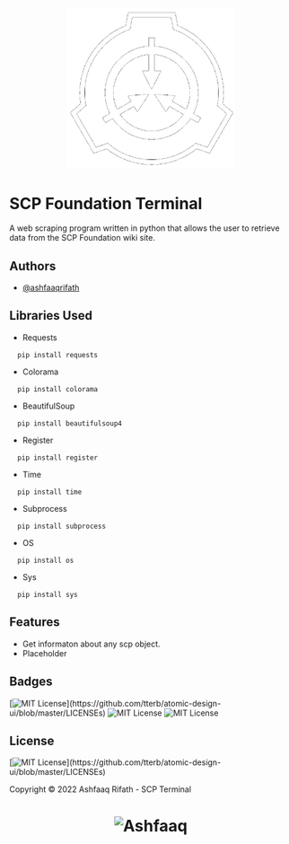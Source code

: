 <h1 align="center">
  <img width="300" src="scp.png" alt="scp"><br>
</h1>

# SCP Foundation Terminal

A web scraping program written in python that allows the user to retrieve data from the SCP Foundation wiki site.

## Authors

- [@ashfaaqrifath](https://www.github.com/ashfaaqrifath)


## Libraries Used
* Requests
```
  pip install requests
```

* Colorama
```
  pip install colorama
```

* BeautifulSoup
```
  pip install beautifulsoup4
```

* Register
```
  pip install register
```

* Time
```
  pip install time
```

* Subprocess
```
  pip install subprocess
```

* OS
```
  pip install os
```

* Sys
```
  pip install sys
```

## Features

- Get informaton about any scp object.
- Placeholder


## Badges

[![MIT License](https://img.shields.io/apm/l/atomic-design-ui.svg?)](https://github.com/tterb/atomic-design-ui/blob/master/LICENSEs)
![MIT License](https://img.shields.io/github/followers/ashfaaqrifath?style=social)
![MIT License](https://img.shields.io/github/stars/ashfaaqrifath/Endecryptr?style=social)



## License

[![MIT License](https://img.shields.io/apm/l/atomic-design-ui.svg?)](https://github.com/tterb/atomic-design-ui/blob/master/LICENSEs)

Copyright © 2022 Ashfaaq Rifath - SCP Terminal


##
<h1 align="center">
  <img width="300" src="https://ashfaaqrifath.github.io/aqlogo9.png" alt="Ashfaaq">
</h1>
